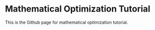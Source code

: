 # Mathematical Optimization Tutorial
This is the Github page for mathematical optimization tutorial.
